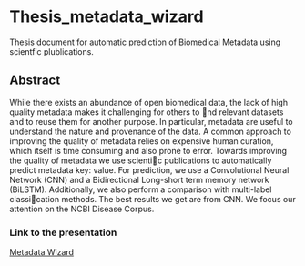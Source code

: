 # Thesis_metadata_wizard
Thesis document for automatic prediction of Biomedical Metadata using scientfic plublications.

## Abstract
While there exists an abundance of open biomedical data, the lack of high quality
metadata makes it challenging for others to nd relevant datasets and to reuse
them for another purpose. In particular, metadata are useful to understand
the nature and provenance of the data. A common approach to improving the
quality of metadata relies on expensive human curation, which itself is time
consuming and also prone to error. Towards improving the quality of metadata
we use scientic publications to automatically predict metadata key: value. For
prediction, we use a Convolutional Neural Network (CNN) and a Bidirectional
Long-short term memory network (BiLSTM). Additionally, we also perform a
comparison with multi-label classication methods. The best results we get are
from CNN. We focus our attention on the NCBI Disease Corpus.

### Link to the presentation
[Metadata Wizard](https://docs.google.com/presentation/d/1JDYURpIob2mL3sZCPlUrb9qIVTTXw9KoGeiL4YrJd-g/edit?usp=sharing)
